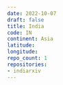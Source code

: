 ```yaml
---
date: 2022-10-07
draft: false
title: India
code: IN
continent: Asia
latitude:
longitude:
repo_count: 1
repositories:
- indiarxiv
---
```



